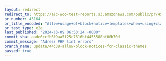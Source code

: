 ```yaml
---
layout: redirect
redirect_to: https://a8c-woo-test-reports.s3.amazonaws.com/public/pr/45164/e2e/index.html
pr_number: 45164
pr_title_encoded: "Allow+usage+of+block+notice+templates+when+using+classic+themes"
pr_test_type: e2e
last_published: "2024-03-09 06:53:24 +0000"
commit_sha: aade6ccfb509aa5f25c7616bf4455588bf00b70d
commit_message: "Adress PHP lint errors"
branch_name: update/44538-allow-block-notices-for-classic-themes
passed: true
---
```

